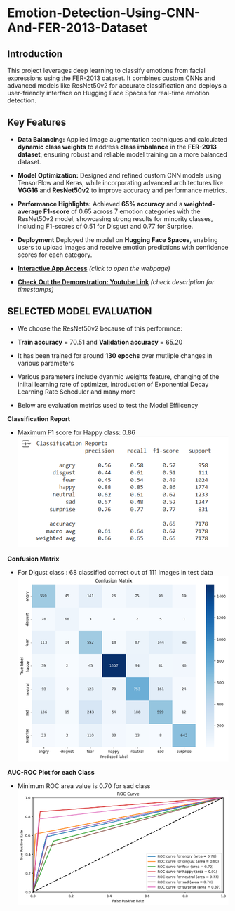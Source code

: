 # Emotion-Detection-Using-CNN-And-FER-2013-Dataset

## Introduction
This project leverages deep learning to classify emotions from facial expressions using the FER-2013 dataset. It combines custom CNNs and advanced models like ResNet50v2 for accurate classification and deploys a user-friendly interface on Hugging Face Spaces for real-time emotion detection.


## Key Features

- **Data Balancing:** Applied image augmentation techniques and calculated **dynamic class weights** to address **class imbalance** in the **FER-2013 dataset**, ensuring robust and reliable model training on a more balanced dataset.
- **Model Optimization:** Designed and refined custom CNN models using TensorFlow and Keras, while incorporating advanced architectures like **VGG16** and **ResNet50v2** to improve accuracy and performance metrics.
- **Performance Highlights:** Achieved **65% accuracy** and a **weighted-average F1-score** of 0.65 across 7 emotion categories with the ResNet50v2 model, showcasing strong results for minority classes, including F1-scores of 0.51 for Disgust and 0.77 for Surprise.
- **Deployment** Deployed the model on **Hugging Face Spaces**, enabling users to upload images and receive emotion predictions with confidence scores for each category.
 - **[Interactive App Access](https://huggingface.co/spaces/nitish-11/emotion-is-detected-here)** *(click to open the webpage)*


  - **[Check Out the Demonstration: Youtube Link](https://youtu.be/IdtJ1edir30?si=nWLTGIEW0HdAIa96)** *(check description for timestamps)*
  
## SELECTED MODEL EVALUATION
- We choose the ResNet50v2 because of this performnce:
- **Train accuracy** = 70.51 and **Validation accuracy** = 65.20
- It has been trained for around **130 epochs** over mutliple changes in various parameters
- Various parameters include dyanmic weights feature, changing of the iniital learning rate of optimizer,   introduction of Exponential Decay Learning Rate Scheduler and many more


- Below are evaluation metrics used to test the Model Effiicency

**Classification Report**
- Maximum F1 score for Happy class: 0.86
  <img src="images/classification_report.png" alt="Classification Report" width="600" />

**Confusion Matrix**
- For Digust class : 68 classified correct out of 111 images in test data
  <img src="images/confusion_matrix.png" alt="Confusion Matrix" width="600" />

**AUC-ROC Plot for each Class**
- Minimum ROC area value is 0.70 for sad class 
  <img src="images/auc-roc-curve.png" alt="AUC-ROC Plot for each Class" width="600" /> 




